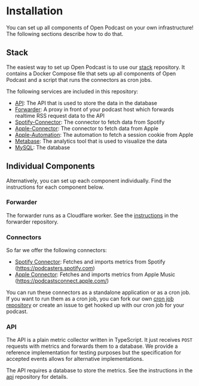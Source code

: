 # Installation

You can set up all components of Open Podcast on your own infrastructure!  
The following sections describe how to do that.

## Stack

The easiest way to set up Open Podcast is to use our [stack] repository.
It contains a Docker Compose file that sets up all components of Open Podcast
and a script that runs the connectors as cron jobs.

The following services are included in this repository:

- [API]: The API that is used to store the data in the database
- [Forwarder]: A proxy in front of your podcast host which forwards realtime RSS request data to the API
- [Spotify-Connector]: The connector to fetch data from Spotify
- [Apple-Connector]: The connector to fetch data from Apple
- [Apple-Automation]: The automation to fetch a session cookie from Apple
- [Metabase]: The analytics tool that is used to visualize the data
- [MySQL]: The database

## Individual Components

Alternatively, you can set up each component individually.
Find the instructions for each component below.

### Forwarder

The forwarder runs as a Cloudflare worker.
See the [instructions][forwarder] in the forwarder repository.

### Connectors

So far we offer the following connectors:

- [Spotify Connector][spotify-connector]: Fetches and imports metrics from
  Spotify (https://podcasters.spotify.com)
- [Apple Connector][apple-connector]:
  Fetches and imports metrics from Apple Music
  (https://podcastsconnect.apple.com/)

You can run these connectors as a standalone application or as a cron job. If
you want to run them as a cron job, you can fork our own [cron job
repository](https://github.com/openpodcast/open) or create an issue to get
hooked up with our cron job for your podcast.

### API

The API is a plain metric collector written in TypeScript. It just receives
`POST` requests with metrics and forwards them to a database. We provide a
reference implementation for testing purposes but the specification for accepted
events allows for alternative implementations.

The API requires a database to store the metrics.
See the instructions in the [api] repository for details.

[api]: https://github.com/openpodcast/api
[forwarder]: https://github.com/openpodcast/forwarder
[spotify-connector]: https://github.com/openpodcast/spotify-connector
[apple-connector]: https://github.com/openpodcast/apple-connector
[metabase]: https://github.com/metabase/metabase
[mysql]: https://hub.docker.com/_/mysql
[apple-automation]: https://github.com/openpodcast/apple-automation
[stack]: https://github.com/openpodcast/stack

